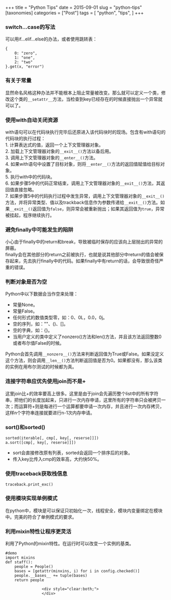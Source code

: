 +++
title = "Python Tips"
date = 2015-09-01
slug = "python-tips"
[taxonomies]
categories = ["Post"]
tags = [
  "python",
  "tips",
]
+++

<div class="article_content" id="article_contents_inner_4362677852" dir="ltr">
						<h3>switch...case的写法</h3>

<p>可以用if...elif...else的办法，或者使用跳转表：</p>

<pre style="max-width: 1241px; overflow: auto;"><code>{
    0: "zero",
    1: "one",
    2: "two"
}.get(x, "error")
</code></pre>

<h3>有关于常量</h3>

<p>显然命名风格这种办法并不能根本上阻止常量被改变。那么就可以定义一个类，修改这个类的<code>__setattr__</code>方法，当检查到key已经存在的时候直接抛出一个异常就可以了。</p>

<h3>使用with自动关闭资源</h3>

<p>with语句可以在代码块执行完毕后还原进入该代码块时的现场。包含有with语句的代码块的执行过程： <br>
1. 计算表达式的值，返回一个上下文管理器对象。 <br>
2. 加载上下文管理器对象的<code>__exit__()</code>方法以备后用。 <br>
3. 调用上下文管理器对象的<code>__enter__()</code>方法。 <br>
4. 如果with语句中设置了目标对象，则将<code>__enter__()</code>方法的返回值赋值给目标对象。 <br>
5. 执行with中的代码块。 <br>
6. 如果步骤5中的代码正常结束，调用上下文管理器对象的<code>__exit__()</code>方法，其返回值直接忽略。 <br>
7. 如果步骤5中的代码执行过程中发生异常，调用上下文管理器对象的<code>__exit__()</code>方法，并将异常类型、值以及trackback信息作为参数传递给<code>__exit__()</code>方法。如果<code>__exit__()</code>返回值为<code>false</code>，则异常会被重新抛出；如果其返回值为<code>true</code>，异常被挂起，程序继续执行。</p>

<h3>避免finally中可能发生的陷阱</h3>

<p>小心由于finally中的return和break，导致被临时保存的应该向上层抛出的异常的屏蔽。 <br>
finally会在其他部分的return之前被执行，也就是说其他部分中return的值会被保存起来，先去执行finally中的代码。如果finally中有return的话，会导致很奇怪严重的错误。</p>

<h3>判断对象是否为空</h3>

<p>Python中以下数据会当作空来处理：</p>

<ul><li>常量None。</li>
<li>常量False。</li>
<li>任何形式的数值类型零，如：0、0L，0.0，0j。</li>
<li>空的序列，如：""、()、[]。</li>
<li>空的字典，如：{}。</li>
<li>当用户定义的类中定义了nonzero()方法和len()方法，并且该方法返回整数0或者布尔值False的时候。</li>
</ul><p>Python会首先调用<code>__nonzero__()</code>方法来判断返回值为True或False。如果没定义这个方法，则会调用<code>__len__()</code>方法判断返回值是否为0。如果都没有，那么该类的实例在用布尔测试的时候都为真。</p>

<h3>连接字符串应优先使用join而不是+</h3>

<p>这里join比+的效率要高上很多。这里是由于join会先遍历整个list中的所有字符串，把他们的长度加起来，只进行一次内存申请，这里所有的字符串只会被拷贝一次；而运算符+则是每进行一个运算都要申请一次内存，并且进行一次内存拷贝，这样n个字符串连接就要进行n-1次内存申请。</p>

<h3>sort()和sorted()</h3>

<pre style="max-width: 1241px; overflow: auto;"><code>sorted(iterable[, cmp[, key[, reserse]]])
a.sort([cmp[, key[, reserse]]])
</code></pre>

<ul><li>sort会直接修改原有列表，sorted会返回一个排序后的对象。</li>
<li>传入key比传入cmp的效率高，大约快50%。</li>
</ul><h3>使用traceback获取栈信息</h3>

<pre style="max-width: 1241px; overflow: auto;"><code>traceback.print_exc()
</code></pre>

<h3>使用模块实现单例模式</h3>

<p>在python中，模块是可以保证只初始化一次，线程安全，模块内变量绑定在模块中。完美的符合了单例模式的要求。</p>

<h3>利用mixin特性让程序更灵活</h3>

<p>利用了Python的mixin特性。在运行时可以改变一个实例的基类。</p>

<pre style="max-width: 1241px; overflow: auto;"><code>#demo
import mixins
def staff():
    people = People()
    bases = [getattr(minxins, i) for i in config.checked()]
    people.__bases__ += tuple(bases)
    return people
</code></pre>
					<div style="clear:both;">
					</div>